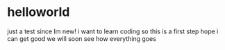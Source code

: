 # helloworld
just a test since Im new!
i want to learn coding so this is a first step
hope i can get good
we will soon see
how everything goes

